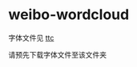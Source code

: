 # weibo-wordcloud

字体文件见 [ttc](https://github.com/KimMeen/Weibo-Analyst/blob/master/step3_word_cloud/Songti.ttc)

请预先下载字体文件至该文件夹
